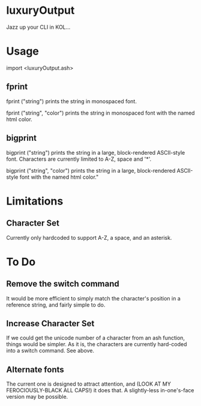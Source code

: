 # luxuryOutput
Jazz up your CLI in KOL…

# Usage

import <luxuryOutput.ash>

## fprint

fprint ("string")
prints the string in monospaced font.

fprint ("string", "color")
prints the string in monospaced font with the named html color.

## bigprint

bigprint ("string")
prints the string in a large, block-rendered ASCII-style font.
Characters are currently limited to A-Z, space and '\*'.

bigprint ("string", "color")
prints the string in a large, block-rendered ASCII-style font with the named html color."

# Limitations

## Character Set

Currently only hardcoded to support A-Z, a space, and an asterisk.

# To Do

## Remove the switch command

It would be more efficient to simply match the character's position in a reference string, and fairly simple to do.

## Increase Character Set

If we could get the unicode number of a character from an ash function, things would be simpler. As it is, the characters are currently hard-coded into a switch command. See above.

## Alternate fonts

The current one is designed to attract attention, and (LOOK AT MY FEROCIOUSLY-BLACK ALL CAPS!) it does that. A slightly-less in-one's-face version may be possible.
